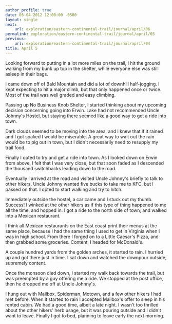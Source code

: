 ```yaml
---
author_profile: true
date: 05-04-2012 12:00:00 -0500
layout: single
next:
    url: exploration/eastern-continental-trail/journal/april/06
permalink: exploration/eastern-continental-trail/journal/april/05
previous:
    url: exploration/eastern-continental-trail/journal/april/04
title: April 5
---
```

Looking forward to putting in a lot more miles on the trail, I hit the ground walking from my bunk up top in the shelter, while everyone else was still asleep in their bags.

I came down off of Bald Mountain and did a lot of downhill half-jogging. I kept expecting to hit a major climb, but that only happened once or twice. Most of the trail was well graded and easy climbing.

Passing up No Business Knob Shelter, I started thinking about my upcoming decision concerning going into Erwin. Lake had not recommended Uncle Johnny's Hostel, but staying there seemed like a good way to get a ride into town.

Dark clouds seemed to be moving into the area, and I knew that if it rained and I got soaked I would be miserable. A great way to wait out the rain would be to pig out in town, but I didn't necessarily need to resupply my trail food.

Finally I opted to try and get a ride into town. As I looked down on Erwin from above, I felt that I was very close, but that soon faded as I descended the thousand switchbacks leading down to the road.

Eventually I arrived at the road and visited Uncle Johnny's briefly to talk to other hikers. Uncle Johnny wanted five bucks to take me to KFC, but I passed on that. I opted to start walking and try to hitch.

Immediately outside the hostel, a car came and I stuck out my thumb. Success! I winked at the other hikers as if this type of thing happened to me all the time, and hopped in. I got a ride to the north side of town, and walked into a Mexican restaurant.

I think all Mexican restaurants on the East coast print their menus at the same place, because I had the same thing I used to get in Virginia when I was in high school. From there I forged on to a Little Caesar's Pizza, and then grabbed some groceries. Content, I headed for McDonald's.

A couple hundred yards from the golden arches, it started to rain. I hurried up and got there just in time. I sat down and watched the downpour outside, supremely content.

Once the monsoon died down, I started my walk back towards the trail, but was preempted by a guy offering me a ride. We stopped at the post office, then he dropped me off at Uncle Johnny's.

I hung out with Mailbox, Spiderman, Motown, and a few other hikers I had met before. When it started to rain I accepted Mailbox's offer to sleep in his rented cabin. We had a good time, albeit a late night. I wasn't too thrilled about the other hikers' herb usage, but it was pouring outside and I didn't want to leave. Finally I got to bed, planning to leave early the next morning.